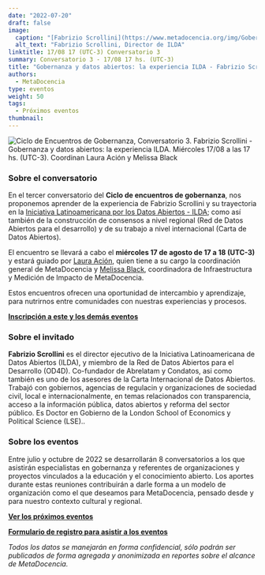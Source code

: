 ```yaml
---
date: "2022-07-20"
draft: false
image:
  caption: "[Fabrizio Scrollini](https://www.metadocencia.org/img/GobernanzaMD3-FabrizioScrollini.png)"
  alt_text: "Fabrizio Scrollini, Director de ILDA"
linktitle: 17/08 17 (UTC-3) Conversatorio 3
summary: Conversatorio 3 - 17/08 17 hs. (UTC-3)
title: "Gobernanza y datos abiertos: la experiencia ILDA - Fabrizio Scrollini"
authors:
  - MetaDocencia
type: eventos
weight: 50
tags:
  - Próximos eventos
thumbnail:
---
```


![Ciclo de Encuentros de Gobernanza, Conversatorio 3. Fabrizio Scrollini - Gobernanza y datos abiertos: la experiencia ILDA. Miércoles 17/08 a las 17 hs. (UTC-3). Coordinan Laura Ación y Melissa Black](https://www.metadocencia.org/img/GobernanzaMD3-FabrizioScrollini.png)

### Sobre el conversatorio

En el tercer conversatorio del **Ciclo de encuentros de gobernanza**, nos proponemos aprender de la experiencia de Fabrizio Scrollini y su trayectoria en la [Iniciativa Latinoamericana por los Datos Abiertos - ILDA](https://idatosabiertos.org/); como así también de la construcción de consensos a nivel regional (Red de Datos Abiertos para el desarrollo) y de su trabajo a nivel internacional (Carta de Datos Abiertos). 

El encuentro se llevará a cabo el **miércoles 17 de agosto de 17 a 18 (UTC-3)** y estará guiado por [Laura Ación](https://www.metadocencia.org/authors/lacion/), quien tiene a su cargo la coordinación general de MetaDocencia y [Melissa Black](https://www.metadocencia.org/authors/melissa/), coordinadora de Infraestructura y Medición de Impacto de MetaDocencia.

Estos encuentros ofrecen una oportunidad de intercambio y aprendizaje, para nutrirnos entre comunidades con nuestras experiencias y procesos.

**[Inscripción a este y los demás eventos](https://docs.google.com/forms/d/e/1FAIpQLSfUHrL4F10zWwOuRKW0I8y-_7YT1p8PslzIk7jLBuoR41Hs-Q/viewform)**

### Sobre el invitado

**Fabrizio Scrollini** es el director ejecutivo de la Iniciativa Latinoamericana de Datos Abiertos (ILDA), y miembro de la Red de Datos Abiertos para el Desarrollo (OD4D). Co-fundador de Abrelatam y Condatos, asi como también es uno de los asesores de la Carta Internacional de Datos Abiertos. Trabajó con gobiernos, agencias de regulacin y organizaciones de sociedad civil, local e internacionalmente, en temas relacionados con transparencia, acceso a la información pública, datos abiertos y reforma del sector público. Es Doctor en Gobierno de la London School of Economics y Political Science (LSE)..

### Sobre los eventos

Entre julio y octubre de 2022 se desarrollarán 8 conversatorios a los que asistirán especialistas en gobernanza y referentes de organizaciones y proyectos vinculados a la educación y el conocimiento abierto. Los aportes durante estas reuniones contribuirán a darle forma a un modelo de organización como el que deseamos para MetaDocencia, pensado desde y para nuestro contexto cultural y regional. 

**[Ver los próximos eventos](https://www.metadocencia.org/eventos/)**

**[Formulario de registro para asistir a los eventos](https://docs.google.com/forms/d/e/1FAIpQLSfUHrL4F10zWwOuRKW0I8y-_7YT1p8PslzIk7jLBuoR41Hs-Q/viewform)**

*Todos los datos se manejarán en forma confidencial, sólo podrán ser publicados de forma agregada y anonimizada en reportes sobre el alcance de MetaDocencia.*
